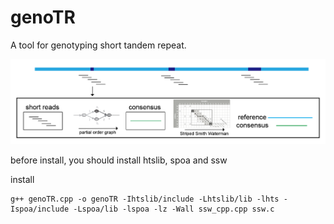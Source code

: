 # genoTR
A tool for genotyping short tandem repeat.

![alt text](https://github.com/Wenfei-Xian/genoTR/blob/main/Picture1.png)

before install, you should install htslib, spoa and ssw

install
```
g++ genoTR.cpp -o genoTR -Ihtslib/include -Lhtslib/lib -lhts -Ispoa/include -Lspoa/lib -lspoa -lz -Wall ssw_cpp.cpp ssw.c
```
